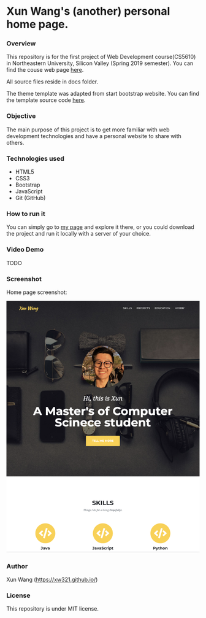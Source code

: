 # Xun Wang's (another) personal home page.


### Overview


This repository is for the first project of Web Development course(CS5610) in Northeastern University, Silicon Valley (Spring 2019 semester). You can find the couse web page [here](http://johnguerra.co/classes/webDevelopment_spring_2019/ "CS-5610 Web Development Spring 2019").


All source files reside in docs folder.


The theme template was adapted from start bootstrap website. You can find the template source code [here](https://github.com/BlackrockDigital/startbootstrap-agency).


### Objective


The main purpose of this project is to get more familiar with web development technologies and have a personal website to share with others.


### Technologies used


* HTML5
* CSS3
* Bootstrap
* JavaScript
* Git (GitHub)


### How to run it


You can simply go to [my page](https://xw321.github.io/xun-homepage-neu) and explore it there, or you could download the project and run it locally with a server of your choice.


### Video Demo


TODO


### Screenshot

Home page screenshot:


![alt text](https://github.com/xw321/xun-homepage-neu/blob/master/demo.png "page demo")


### Author


Xun Wang (https://xw321.github.io/)


### License


This repository is under MIT license.
